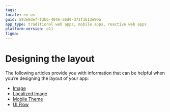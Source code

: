 ```yaml
---
tags: 
locale: en-us
guid: 593e0def-f3b6-4046-a6d9-d71f3613e90a
app_type: traditional web apps, mobile apps, reactive web apps
platform-version: o11
figma:
---
```


# Designing the layout

The following articles provide you with information that can be helpful when you’re designing the layout of your app: 

* [Image](../lang/auto/class-image.md)
* [Localized Image](../lang/auto/class-localized-image.md)
* [Mobile Theme](../lang/auto/class-mobile-theme.md)
* [UI Flow](../lang/auto/class-ui-flow.md)

